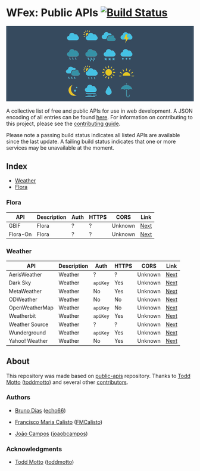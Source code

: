 # WFex: Public APIs [![Build Status](https://api.travis-ci.org/opprDev/wfex-public-weather-apis.svg)](https://travis-ci.org/opprDev/wfex-public-weather-apis)

<img src="banners/banner_header_color.png"/>

A collective list of free and public APIs for use in web development. A JSON encoding of all entries can be found [here](json). For information on contributing to this project, please see the [contributing guide](.github/CONTRIBUTING.md).

Please note a passing build status indicates all listed APIs are available since the last update. A failing build status indicates that one or more services may be unavailable at the moment.

## Index

* [Weather](#weather)
* [Flora](#flora)


### Flora
| API            | Description | Auth     | HTTPS | CORS    | Link                                                 |
|----------------|-------------|----------|-------|---------|------------------------------------------------------|
| GBIF           | Flora       | ?        | ?     | Unknown | [Next](https://www.gbif.org/dataset/)                |
| Flora-On       | Flora       | ?        | ?     | Unknown | [Next](http://flora-on.pt/)                          |

### Weather
| API            | Description | Auth     | HTTPS | CORS    | Link                                                 |
|----------------|-------------|----------|-------|---------|------------------------------------------------------|
| AerisWeather   | Weather     | ?        | ?     | Unknown | [Next](https://www.aerisweather.com/)                |
| Dark Sky       | Weather     | `apiKey` | Yes   | Unknown | [Next](https://darksky.net/dev/)                     |
| MetaWeather    | Weather     | No       | Yes   | Unknown | [Next](https://www.metaweather.com/api/)             |
| ODWeather      | Weather     | No       | No    | Unknown | [Next](http://api.oceandrivers.com/static/docs.html) |
| OpenWeatherMap | Weather     | `apiKey` | No    | Unknown | [Next](http://openweathermap.org/api)                |
| Weatherbit     | Weather     | `apiKey` | Yes   | Unknown | [Next](https://www.weatherbit.io/api)                |
| Weather Source | Weather     | ?        | ?     | Unknown | [Next](https://weathersource.com/)                   |
| Wunderground   | Weather     | `apiKey` | Yes   | Unknown | [Next](https://www.wunderground.com/weather/api/)    |
| Yahoo! Weather | Weather     | No       | Yes   | Unknown | [Next](https://developer.yahoo.com/weather/)         |

## About

This repository was made based on [public-apis](https://github.com/toddmotto/public-apis) repository. Thanks to [Todd Motto](https://toddmotto.com/) ([toddmotto](https://github.com/toddmotto)) and several other [contributors](https://github.com/toddmotto/public-apis/graphs/contributors).

### Authors

- [Bruno Dias](http://echo66.github.io/) ([echo66](https://github.com/echo66))

- [Francisco Maria Calisto](http://www.franciscocalisto.me/) ([FMCalisto](https://github.com/FMCalisto))

- [João Campos](https://www.linkedin.com/in/joaobcampos/) ([joaobcampos](https://github.com/joaobcampos))

### Acknowledgments

- [Todd Motto](https://toddmotto.com/) ([toddmotto](https://github.com/toddmotto))
